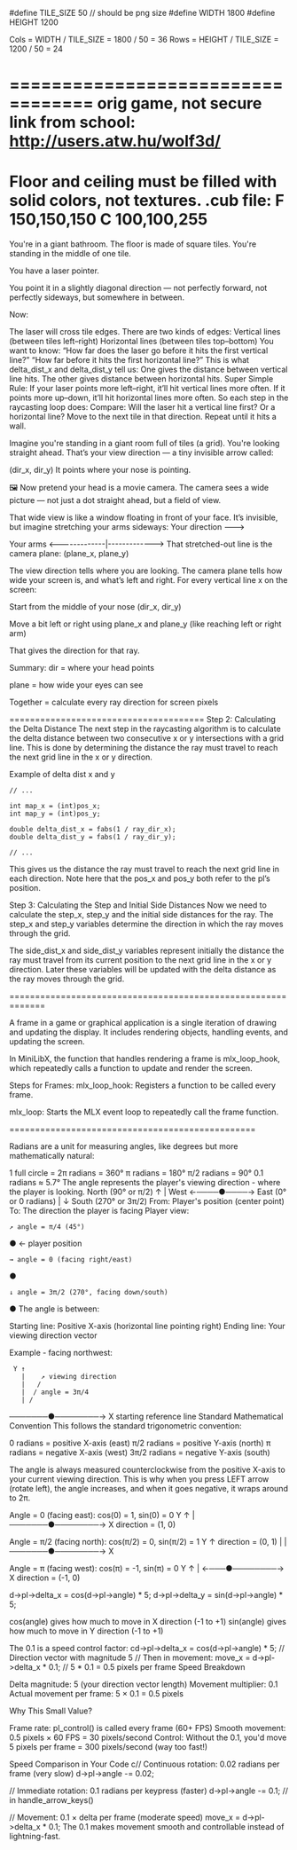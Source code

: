 #define TILE_SIZE 50 // should be png size
#define WIDTH 1800
#define HEIGHT 1200

Cols = WIDTH / TILE_SIZE = 1800 / 50 = 36
Rows = HEIGHT / TILE_SIZE = 1200 / 50 = 24

==================================
orig game, not secure link from school:
http://users.atw.hu/wolf3d/
==================================
Floor and ceiling must be filled with solid colors, not textures.
.cub file:
F 150,150,150
C 100,100,255
=================================
You're in a giant bathroom. The floor is made of square tiles.
You're standing in the middle of one tile.

You have a laser pointer.

You point it in a slightly diagonal direction — not perfectly forward, not perfectly sideways, but somewhere in between.

Now:

The laser will cross tile edges.
There are two kinds of edges:
Vertical lines (between tiles left–right)
Horizontal lines (between tiles top–bottom)
You want to know:
“How far does the laser go before it hits the first vertical line?”
“How far before it hits the first horizontal line?”
This is what delta_dist_x and delta_dist_y tell us:
One gives the distance between vertical line hits.
The other gives distance between horizontal hits.
Super Simple Rule:
If your laser points more left–right, it’ll hit vertical lines more often.
If it points more up–down, it’ll hit horizontal lines more often.
So each step in the raycasting loop does:
Compare:
Will the laser hit a vertical line first?
Or a horizontal line?
Move to the next tile in that direction.
Repeat until it hits a wall.

Imagine you're standing in a giant room full of tiles (a grid).
You're looking straight ahead.
That’s your view direction — a tiny invisible arrow called:

(dir_x, dir_y)
It points where your nose is pointing.

🖼️ Now pretend your head is a movie camera.
The camera sees a wide picture — not just a dot straight ahead, but a field of view.

That wide view is like a window floating in front of your face.
It’s invisible, but imagine stretching your arms sideways:
Your direction --->

Your arms
<-------------|------------->
That stretched-out line is the camera plane:
(plane_x, plane_y)

The view direction tells where you are looking.
The camera plane tells how wide your screen is, and what’s left and right.
For every vertical line x on the screen:

Start from the middle of your nose (dir_x, dir_y)

Move a bit left or right using plane_x and plane_y (like reaching left or right arm)

That gives the direction for that ray.

Summary:
dir = where your head points

plane = how wide your eyes can see

Together = calculate every ray direction for screen pixels

======================================
Step 2: Calculating the Delta Distance
The next step in the raycasting algorithm is to calculate the delta distance between two consecutive x or y intersections with a grid line. This is done by determining the distance the ray must travel to reach the next grid line in the x or y direction.

Example of delta dist x and y

	// ...

	int map_x = (int)pos_x;
	int map_y = (int)pos_y;

	double delta_dist_x = fabs(1 / ray_dir_x);
	double delta_dist_y = fabs(1 / ray_dir_y);

	// ...
This gives us the distance the ray must travel to reach the next grid line in each direction. Note here that the pos_x and pos_y both refer to the pl’s position.

Step 3: Calculating the Step and Initial Side Distances
Now we need to calculate the step_x, step_y and the initial side distances for the ray. The step_x and step_y variables determine the direction in which the ray moves through the grid.

The side_dist_x and side_dist_y variables represent initially the distance the ray must travel from its current position to the next grid line in the x or y direction. Later these variables will be updated with the delta distance as the ray moves through the grid.

=============================================================

A frame in a game or graphical application is a single iteration of drawing and updating the display. It includes rendering objects, handling events, and updating the screen.

In MiniLibX, the function that handles rendering a frame is mlx_loop_hook, which repeatedly calls a function to update and render the screen.

Steps for Frames:
mlx_loop_hook: Registers a function to be called every frame.

mlx_loop: Starts the MLX event loop to repeatedly call the frame function.

================================================

Radians are a unit for measuring angles, like degrees but more mathematically natural:

1 full circle = 2π radians = 360°
π radians = 180°
π/2 radians = 90°
0.1 radians ≈ 5.7°
The angle represents the player's viewing direction - where the player is looking.
     North (90° or π/2)
           ↑
           |
West ←────●────→ East (0° or 0 radians)
           |
           ↓
     South (270° or 3π/2)
From: Player's position (center point)
To: The direction the player is facing
Player view:
    
    ↗ angle = π/4 (45°)
   ●   ← player position
    
    → angle = 0 (facing right/east)
   ●
    
    ↓ angle = 3π/2 (270°, facing down/south)
   ●
   The angle is between:

Starting line: Positive X-axis (horizontal line pointing right)
Ending line: Your viewing direction vector

Example - facing northwest:

     Y ↑
       |    ↗ viewing direction
       |   /
       |  / angle = 3π/4
       | /
───────●────────→ X
       starting reference line
Standard Mathematical Convention
This follows the standard trigonometric convention:

0 radians = positive X-axis (east)
π/2 radians = positive Y-axis (north)
π radians = negative X-axis (west)
3π/2 radians = negative Y-axis (south)

The angle is always measured counterclockwise from the positive X-axis to your current viewing direction. This is why when you press LEFT arrow (rotate left), the angle increases, and when it goes negative, it wraps around to 2π.

Angle = 0 (facing east):
cos(0) = 1, sin(0) = 0
     Y ↑
       |
───────●────────→ X
       direction = (1, 0)

Angle = π/2 (facing north):
cos(π/2) = 0, sin(π/2) = 1
     Y ↑ direction = (0, 1)
       |
       |
───────●────────→ X

Angle = π (facing west):
cos(π) = -1, sin(π) = 0
     Y ↑
       |
   ←───●────────→ X
   direction = (-1, 0)

d->pl->delta_x = cos(d->pl->angle) * 5;
d->pl->delta_y = sin(d->pl->angle) * 5;

cos(angle) gives how much to move in X direction (-1 to +1)
sin(angle) gives how much to move in Y direction (-1 to +1)

The 0.1 is a speed control factor:
cd->pl->delta_x = cos(d->pl->angle) * 5;  // Direction vector with magnitude 5
// Then in movement:
move_x = d->pl->delta_x * 0.1;           // 5 * 0.1 = 0.5 pixels per frame
Speed Breakdown

Delta magnitude: 5 (your direction vector length)
Movement multiplier: 0.1
Actual movement per frame: 5 × 0.1 = 0.5 pixels

Why This Small Value?

Frame rate: pl_control() is called every frame (60+ FPS)
Smooth movement: 0.5 pixels × 60 FPS = 30 pixels/second
Control: Without the 0.1, you'd move 5 pixels per frame = 300 pixels/second (way too fast!)

Speed Comparison in Your Code
c// Continuous rotation: 0.02 radians per frame (very slow)
d->pl->angle -= 0.02;

// Immediate rotation: 0.1 radians per keypress (faster)
d->pl->angle -= 0.1;  // in handle_arrow_keys()

// Movement: 0.1 × delta per frame (moderate speed)
move_x = d->pl->delta_x * 0.1;
The 0.1 makes movement smooth and controllable instead of lightning-fast.
